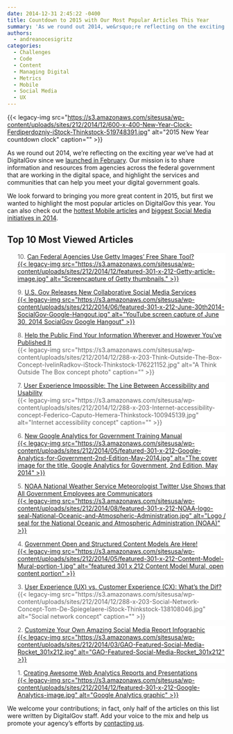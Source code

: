```yaml
---
date: 2014-12-31 2:45:22 -0400
title: Countdown to 2015 with Our Most Popular Articles This Year
summary: 'As we round out 2014, we&rsquo;re reflecting on the exciting year we&rsquo;ve had at DigitalGov since we launched in February. Our mission is to share information and resources from agencies across the federal government that are working in the digital space, and highlight the services and communities that can help you meet your digital government'
authors:
  - andreanocesigritz
categories:
  - Challenges
  - Code
  - Content
  - Managing Digital
  - Metrics
  - Mobile
  - Social Media
  - UX
---
```


{{< legacy-img src="https://s3.amazonaws.com/sitesusa/wp-content/uploads/sites/212/2014/12/600-x-400-New-Year-Clock-Ferdiperdozniy-iStock-Thinkstock-519748391.jpg" alt="2015 New Year countdown clock" caption="" >}} 

As we round out 2014, we’re reflecting on the exciting year we’ve had at DigitalGov since we [launched in February](https://www.WHATEVER/2014/02/26/open-for-innovation-in-digitalgov/ "Open for Innovation in DigitalGov!"). Our mission is to share information and resources from agencies across the federal government that are working in the digital space, and highlight the services and communities that can help you meet your digital government goals.

We look forward to bringing you more great content in 2015, but first we wanted to highlight the most popular articles on DigitalGov this year. You can also check out the [hottest Mobile articles](https://www.WHATEVER/2014/12/30/trends-on-tuesday-the-hottest-digitalgov-mobile-articles-in-2014/ "Trends on Tuesday: The Hottest DigitalGov Mobile Articles in 2014") and [biggest Social Media initiatives in 2014](https://www.WHATEVER/2014/12/31/big-in-socialgov-in-2014-services-access-and-participation/).

## Top 10 Most Viewed Articles

<blockquote style="padding: 0 0 0px; background: #fff; border: 0; margin-bottom: 0px; text-align: left;">
  <div class="one-half first">
    10. <a title="Can Federal Agencies Use Getty Images’ Free Share Tool?" href="https://www.WHATEVER/2014/04/03/can-federal-agencies-use-getty-images-free-share-tool/">Can Federal Agencies Use Getty Images’ Free Share Tool?</a>
  </div>
  
  <div class="one-half">
    <a title="Can Federal Agencies Use Getty Images’ Free Share Tool?" href="https://www.WHATEVER/2014/04/03/can-federal-agencies-use-getty-images-free-share-tool/">{{< legacy-img src="https://s3.amazonaws.com/sitesusa/wp-content/uploads/sites/212/2014/12/featured-301-x-212-Getty-article-image.jpg" alt="Screencapture of Getty thumbnails." >}}</a>
  </div>
</blockquote>

<blockquote style="padding: 0 0 0px; background: #fff; border: 0; margin-bottom: 0px; text-align: left;">
  <div class="one-half first">
    9. <a title="U.S. Gov Releases New Collaborative Social Media Services" href="https://www.WHATEVER/2014/06/30/u-s-gov-releases-new-collaborative-social-media-services/">U.S. Gov Releases New Collaborative Social Media Services</a>
  </div>
  
  <div class="one-half">
    <a title="U.S. Gov Releases New Collaborative Social Media Services" href="https://www.WHATEVER/2014/06/30/u-s-gov-releases-new-collaborative-social-media-services/">{{< legacy-img src="https://s3.amazonaws.com/sitesusa/wp-content/uploads/sites/212/2014/06/featured-301-x-212-June-30th2014-SocialGov-Google-Hangout.jpg" alt="YouTube screen capture of June 30, 2014 SocialGov Google Hangout" >}}</a>
  </div>
</blockquote>

<blockquote style="padding: 0 0 0px; background: #fff; border: 0; margin-bottom: 0px; text-align: left;">
  <div class="one-half first">
    8. <a title="Help the Public Find Your Information, Wherever and However You’ve Published It" href="https://www.WHATEVER/2014/08/26/help-the-public-find-your-information-wherever-and-however-youve-published-it/">Help the Public Find Your Information Wherever and However You&#8217;ve Published It</a>
  </div>
  
  <div class="one-half">
    {{< legacy-img src="https://s3.amazonaws.com/sitesusa/wp-content/uploads/sites/212/2014/12/288-x-203-Think-Outside-The-Box-Concept-IvelinRadkov-iStock-Thinkstock-176221152.jpg" alt="A Think Outside The Box concept photo" caption="" >}}
  </div>
</blockquote>

<blockquote style="padding: 0 0 0px; background: #fff; border: 0; margin-bottom: 0px; text-align: left;">
  <div class="one-half first">
    7. <a title="User Experience Impossible: The Line Between Accessibility and Usability" href="https://www.WHATEVER/2014/11/17/user-experience-impossible-the-line-between-accessibility-and-usability/">User Experience Impossible: The Line Between Accessibility and Usability</a>
  </div>
  
  <div class="one-half">
    {{< legacy-img src="https://s3.amazonaws.com/sitesusa/wp-content/uploads/sites/212/2014/12/288-x-203-Internet-accessibility-concept-Federico-Caputo-Hemera-Thinkstock-100945139.jpg" alt="Internet accessibility concept" caption="" >}}
  </div>
</blockquote>

<blockquote style="padding: 0 0 0px; background: #fff; border: 0; margin-bottom: 0px; text-align: left;">
  <div class="one-half first">
    6. <a title="New Google Analytics for Government Training Manual" href="https://www.WHATEVER/2014/05/15/new-google-analytics-for-government-training-manual/">New Google Analytics for Government Training Manual</a>
  </div>
  
  <div class="one-half">
    <a title="New Google Analytics for Government Training Manual" href="https://www.WHATEVER/2014/05/15/new-google-analytics-for-government-training-manual/">{{< legacy-img src="https://s3.amazonaws.com/sitesusa/wp-content/uploads/sites/212/2014/05/featured-301-x-212-Google-Analytics-for-Government-2nd-Edition-May-2014.jpg" alt="The cover image for the title, Google Analytics for Government, 2nd Edition, May 2014" >}}</a>
  </div>
</blockquote>

<blockquote style="padding: 0 0 0px; background: #fff; border: 0; margin-bottom: 0px; text-align: left;">
  <div class="one-half first">
    5. <a title="NOAA National Weather Service Meteorologist Twitter Use Shows that All Government Employees are Communicators" href="https://www.WHATEVER/2014/02/26/noaa-national-weather-service-meteorologist-twitter-use-shows-that-all-government-employees-are-communicators/">NOAA National Weather Service Meteorologist Twitter Use Shows that All Government Employees are Communicators</a>
  </div>
  
  <div class="one-half">
    <a title="NOAA National Weather Service Meteorologist Twitter Use Shows that All Government Employees are Communicators" href="https://www.WHATEVER/2014/02/26/noaa-national-weather-service-meteorologist-twitter-use-shows-that-all-government-employees-are-communicators/">{{< legacy-img src="https://s3.amazonaws.com/sitesusa/wp-content/uploads/sites/212/2014/08/featured-301-x-212-NOAA-logo-seal-National-Oceanic-and-Atmospheric-Administration.jpg" alt="Logo / seal for the National Oceanic and Atmospheric Administration (NOAA)" >}}</a>
  </div>
</blockquote>

<blockquote style="padding: 0 0 0px; background: #fff; border: 0; margin-bottom: 0px; text-align: left;">
  <div class="one-half first">
    4. <a title="Government Open and Structured Content Models Are Here!" href="https://www.WHATEVER/2014/05/05/government-open-and-structured-content-models-are-here/">Government Open and Structured Content Models Are Here!</a>
  </div>
  
  <div class="one-half">
    <a title="Government Open and Structured Content Models Are Here!" href="https://www.WHATEVER/2014/05/05/government-open-and-structured-content-models-are-here/">{{< legacy-img src="https://s3.amazonaws.com/sitesusa/wp-content/uploads/sites/212/2014/05/featured-301-x-212-Content-Model-Mural-portion-1.jpg" alt="featured 301 x 212 Content Model Mural, open content portion" >}}</a>
  </div>
</blockquote>

<blockquote style="padding: 0 0 0px; background: #fff; border: 0; margin-bottom: 0px; text-align: left;">
  <div class="one-half first">
    3. <a title="User Experience (UX) vs. Customer Experience (CX): What’s the Dif?" href="https://www.WHATEVER/2014/07/07/user-experience-ux-vs-customer-experience-cx-whats-the-dif/">User Experience (UX) vs. Customer Experience (CX): What’s the Dif?</a>
  </div>
  
  <div class="one-half">
    {{< legacy-img src="https://s3.amazonaws.com/sitesusa/wp-content/uploads/sites/212/2014/12/288-x-203-Social-Network-Concept-Tom-De-Spiegelaere-iStock-Thinkstock-138108046.jpg" alt="Social network concept" caption="" >}}
  </div>
</blockquote>

<blockquote style="padding: 0 0 0px; background: #fff; border: 0; margin-bottom: 0px; text-align: left;">
  <div class="one-half first">
    2. <a title="Customize Your Own Amazing Social Media Report Infographic" href="https://www.WHATEVER/2014/03/14/customize-your-own-amazing-social-media-report-infographic/">Customize Your Own Amazing Social Media Report Infographic</a>
  </div>
  
  <div class="one-half">
    <a title="Customize Your Own Amazing Social Media Report Infographic" href="https://www.WHATEVER/2014/03/14/customize-your-own-amazing-social-media-report-infographic/">{{< legacy-img src="https://s3.amazonaws.com/sitesusa/wp-content/uploads/sites/212/2014/03/GAO-Featured-Social-Media-Rocket_301x212.jpg" alt="GAO-Featured-Social-Media-Rocket_301x212" >}}</a>
  </div>
</blockquote>

<blockquote style="padding: 0 0 0px; background: #fff; border: 0; margin-bottom: 0px; text-align: left;">
  <div class="one-half first">
    1. <a title="Creating Awesome Web Analytics Reports and Presentations" href="https://www.WHATEVER/2014/03/04/creating-awesome-web-analytics-reports-and-presentations/">Creating Awesome Web Analytics Reports and Presentations</a>
  </div>
  
  <div class="one-half">
    <a title="Creating Awesome Web Analytics Reports and Presentations" href="https://www.WHATEVER/2014/03/04/creating-awesome-web-analytics-reports-and-presentations/">{{< legacy-img src="https://s3.amazonaws.com/sitesusa/wp-content/uploads/sites/212/2014/12/featured-301-x-212-Google-Analytics-image.jpg" alt="Google Analytics graphic" >}}</a>
  </div>
</blockquote>

We welcome your contributions; in fact, only half of the articles on this list were written by DigitalGov staff. Add your voice to the mix and help us promote your agency&#8217;s efforts by [contacting us](https://www.WHATEVER/contact-us/).
